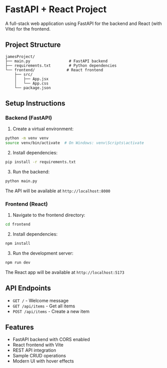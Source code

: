 # FastAPI + React Project

A full-stack web application using FastAPI for the backend and React (with Vite) for the frontend.

## Project Structure

```
jamesProject/
├── main.py                 # FastAPI backend
├── requirements.txt        # Python dependencies
└── frontend/              # React frontend
    ├── src/
    │   ├── App.jsx
    │   └── App.css
    └── package.json
```

## Setup Instructions

### Backend (FastAPI)

1. Create a virtual environment:
```bash
python -m venv venv
source venv/bin/activate  # On Windows: venv\Scripts\activate
```

2. Install dependencies:
```bash
pip install -r requirements.txt
```

3. Run the backend:
```bash
python main.py
```

The API will be available at `http://localhost:8000`

### Frontend (React)

1. Navigate to the frontend directory:
```bash
cd frontend
```

2. Install dependencies:
```bash
npm install
```

3. Run the development server:
```bash
npm run dev
```

The React app will be available at `http://localhost:5173`

## API Endpoints

- `GET /` - Welcome message
- `GET /api/items` - Get all items
- `POST /api/items` - Create a new item

## Features

- FastAPI backend with CORS enabled
- React frontend with Vite
- REST API integration
- Sample CRUD operations
- Modern UI with hover effects